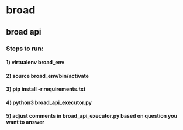 # broad
## broad api
### Steps to run:
#### 1) virtualenv broad_env
#### 2) source broad_env/bin/activate
#### 3) pip install -r requirements.txt
#### 4) python3 broad_api_executor.py
#### 5) adjust comments in broad_api_executor.py based on question you want to answer

